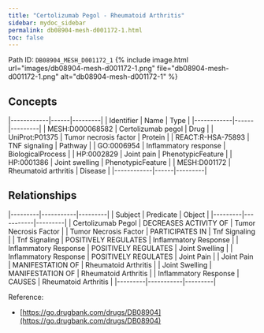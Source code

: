 ```yaml
---
title: "Certolizumab Pegol - Rheumatoid Arthritis"
sidebar: mydoc_sidebar
permalink: db08904-mesh-d001172-1.html
toc: false 
---
```



Path ID: `DB08904_MESH_D001172_1`
{% include image.html url="images/db08904-mesh-d001172-1.png" file="db08904-mesh-d001172-1.png" alt="db08904-mesh-d001172-1" %}

## Concepts

|------------|------|---------|
| Identifier | Name | Type    |
|------------|------|---------|
| MESH:D000068582 | Certolizumab pegol | Drug |
| UniProt:P01375 | Tumor necrosis factor | Protein |
| REACT:R-HSA-75893 | TNF signaling | Pathway |
| GO:0006954 | Inflammatory response | BiologicalProcess |
| HP:0002829 | Joint pain | PhenotypicFeature |
| HP:0001386 | Joint swelling | PhenotypicFeature |
| MESH:D001172 | Rheumatoid arthritis | Disease |
|------------|------|---------|

## Relationships

|---------|-----------|---------|
| Subject | Predicate | Object  |
|---------|-----------|---------|
| Certolizumab Pegol | DECREASES ACTIVITY OF | Tumor Necrosis Factor |
| Tumor Necrosis Factor | PARTICIPATES IN | Tnf Signaling |
| Tnf Signaling | POSITIVELY REGULATES | Inflammatory Response |
| Inflammatory Response | POSITIVELY REGULATES | Joint Swelling |
| Inflammatory Response | POSITIVELY REGULATES | Joint Pain |
| Joint Pain | MANIFESTATION OF | Rheumatoid Arthritis |
| Joint Swelling | MANIFESTATION OF | Rheumatoid Arthritis |
| Inflammatory Response | CAUSES | Rheumatoid Arthritis |
|---------|-----------|---------|

Reference: 
  - [https://go.drugbank.com/drugs/DB08904](https://go.drugbank.com/drugs/DB08904)

